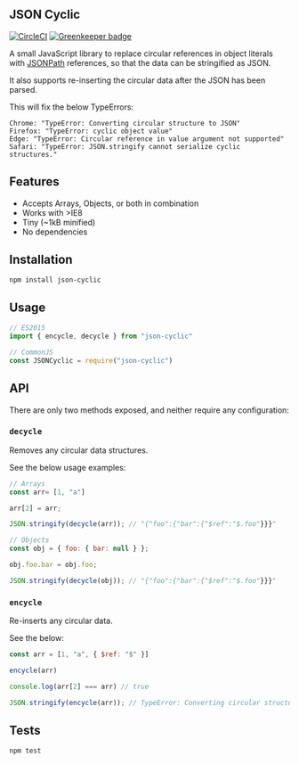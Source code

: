 ## JSON Cyclic 

[![CircleCI](https://circleci.com/gh/thegreatercurve/json-cyclic.svg?style=svg)](https://circleci.com/gh/thegreatercurve/json-cyclic) [![Greenkeeper badge](https://badges.greenkeeper.io/thegreatercurve/json-cyclic.svg)](https://greenkeeper.io/)

A small JavaScript library to replace circular references in object literals with [JSONPath](http://goessner.net/articles/JsonPath/) references, so that the data can be stringified as JSON.

It also supports re-inserting the circular data after the JSON has been parsed.

This will fix the below TypeErrors:

```
Chrome: "TypeError: Converting circular structure to JSON"
Firefox: "TypeError: cyclic object value"
Edge: "TypeError: Circular reference in value argument not supported"
Safari: "TypeError: JSON.stringify cannot serialize cyclic structures."
```

## Features
 - Accepts Arrays, Objects, or both in combination
 - Works with >IE8
 - Tiny (~1kB minified)
 - No dependencies

## Installation

```
npm install json-cyclic
```

## Usage

```js
// ES2015
import { encycle, decycle } from "json-cyclic"

// CommonJS
const JSONCyclic = require("json-cyclic") 
```

## API

There are only two methods exposed, and neither require any configuration: 

### `decycle`
Removes any circular data structures. 

See the below usage examples: 

```js
// Arrays
const arr= [1, "a"]

arr[2] = arr;

JSON.stringify(decycle(arr)); // "{"foo":{"bar":{"$ref":"$.foo"}}}"

// Objects
const obj = { foo: { bar: null } };

obj.foo.bar = obj.foo;

JSON.stringify(decycle(obj)); // "{"foo":{"bar":{"$ref":"$.foo"}}}"
```

### `encycle`

Re-inserts any circular data.

See the below: 

```js
const arr = [1, "a", { $ref: "$" }]

encycle(arr)

console.log(arr[2] === arr) // true

JSON.stringify(encycle(arr)); // TypeError: Converting circular structure to JSON
```

## Tests

```
npm test
```
